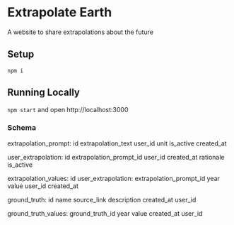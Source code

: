# Extrapolate Earth

A website to share extrapolations about the future

## Setup

`npm i`

## Running Locally

`npm start` and open http://localhost:3000

### Schema

extrapolation_prompt:
id
extrapolation_text
user_id
unit
is_active
created_at

user_extrapolation:
id
extrapolation_prompt_id
user_id
created_at
rationale
is_active

extrapolation_values:
id
user_extrapolation:
extrapolation_prompt_id
year
value
user_id
created_at

ground_truth:
id
name
source_link
description
created_at
user_id

ground_truth_values:
ground_truth_id
year
value
created_at
user_id
